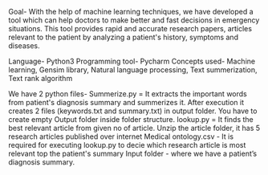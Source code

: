 Goal- With the help of machine learning techniques, we have developed a tool which can help doctors to make better and fast decisions in emergency situations. This tool provides rapid and accurate research papers, articles relevant to the patient by analyzing a patient's history, symptoms and diseases.

Language- Python3
Programming tool- Pycharm
Concepts used- Machine learning, Gensim library, Natural language processing, Text summerization, Text rank algorithm

We have 2 python files- 
Summerize.py = It extracts the important words from patient's diagnosis summary and summerizes it. After execution it creates 2 files (keywords.txt and summary.txt) in output folder. You have to create empty Output folder inside folder structure. 
lookup.py = It finds the best relevant article from given no of article. Unzip the article folder, it has 5 research articles published over internet
Medical ontology.csv - It is required for executing lookup.py to decie which research article is most relevant top the patient's summary
Input folder - where we have a patient’s diagnosis summary.



